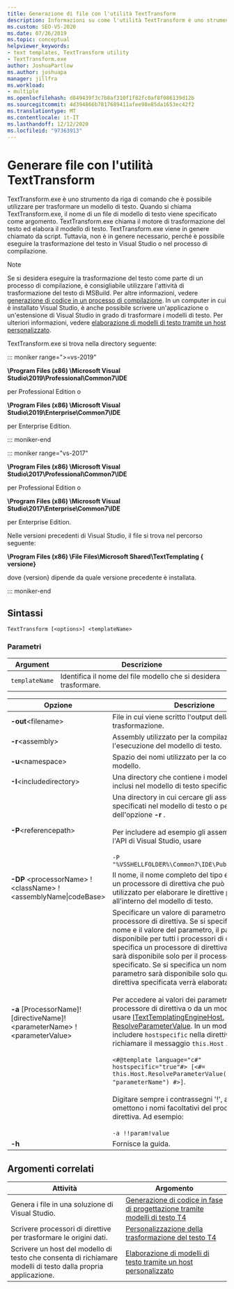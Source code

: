 ```yaml
---
title: Generazione di file con l'utilità TextTransform
description: Informazioni su come l'utilità TextTransform è uno strumento da riga di comando che è possibile utilizzare per trasformare un modello di testo.
ms.custom: SEO-VS-2020
ms.date: 07/26/2019
ms.topic: conceptual
helpviewer_keywords:
- text templates, TextTransform utility
- TextTransform.exe
author: JoshuaPartlow
ms.author: joshuapa
manager: jillfra
ms.workload:
- multiple
ms.openlocfilehash: d849439f3c7b8af310f1f82fc0af8f086139d12b
ms.sourcegitcommit: 4d394866b7817689411afee98e85da1653ec42f2
ms.translationtype: MT
ms.contentlocale: it-IT
ms.lasthandoff: 12/12/2020
ms.locfileid: "97363913"
---
```

# <a name="generate-files-with-the-texttransform-utility"></a>Generare file con l'utilità TextTransform

TextTransform.exe è uno strumento da riga di comando che è possibile utilizzare per trasformare un modello di testo. Quando si chiama TextTransform.exe, il nome di un file di modello di testo viene specificato come argomento. TextTransform.exe chiama il motore di trasformazione del testo ed elabora il modello di testo. TextTransform.exe viene in genere chiamato da script. Tuttavia, non è in genere necessario, perché è possibile eseguire la trasformazione del testo in Visual Studio o nel processo di compilazione.

> [!NOTE]
> Se si desidera eseguire la trasformazione del testo come parte di un processo di compilazione, è consigliabile utilizzare l'attività di trasformazione del testo di MSBuild. Per altre informazioni, vedere [generazione di codice in un processo di compilazione](../modeling/code-generation-in-a-build-process.md). In un computer in cui è installato Visual Studio, è anche possibile scrivere un'applicazione o un'estensione di Visual Studio in grado di trasformare i modelli di testo. Per ulteriori informazioni, vedere [elaborazione di modelli di testo tramite un host personalizzato](../modeling/processing-text-templates-by-using-a-custom-host.md).

TextTransform.exe si trova nella directory seguente:

::: moniker range=">=vs-2019"

**\Program Files (x86) \Microsoft Visual Studio\2019\Professional\Common7\IDE**

per Professional Edition o

**\Program Files (x86) \Microsoft Visual Studio\2019\Enterprise\Common7\IDE**

per Enterprise Edition.

::: moniker-end

::: moniker range="vs-2017"

**\Program Files (x86) \Microsoft Visual Studio\2017\Professional\Common7\IDE**

per Professional Edition o

**\Program Files (x86) \Microsoft Visual Studio\2017\Enterprise\Common7\IDE**

per Enterprise Edition.

Nelle versioni precedenti di Visual Studio, il file si trova nel percorso seguente:

**\Program Files (x86) \File Files\Microsoft Shared\TextTemplating \{ versione}**

dove {version} dipende da quale versione precedente è installata.

::: moniker-end

## <a name="syntax"></a>Sintassi

```
TextTransform [<options>] <templateName>
```

### <a name="parameters"></a>Parametri

|**Argument**|**Descrizione**|
|-|-|
|`templateName`|Identifica il nome del file modello che si desidera trasformare.|

|**Opzione**|**Descrizione**|
|-|-|
|**-out**\<filename>|File in cui viene scritto l'output della trasformazione.|
|**-r**\<assembly>|Assembly utilizzato per la compilazione e l'esecuzione del modello di testo.|
|**-u**\<namespace>|Spazio dei nomi utilizzato per la compilazione del modello.|
|**-I**\<includedirectory>|Una directory che contiene i modelli di testo inclusi nel modello di testo specificato.|
|**-P**\<referencepath>|Una directory in cui cercare gli assembly specificati nel modello di testo o per l'uso dell'opzione **-r** .<br /><br /> Per includere ad esempio gli assembly usati per l'API di Visual Studio, usare<br /><br /> `-P "%VSSHELLFOLDER%\Common7\IDE\PublicAssemblies"`|
|**-DP** \<processorName> ! \<className> !\<assemblyName&#124;codeBase>|Il nome, il nome completo del tipo e l'assembly di un processore di direttiva che può essere utilizzato per elaborare le direttive personalizzate all'interno del modello di testo.|
|**-a** [ProcessorName]! [directiveName]! \<parameterName> !\<parameterValue>|Specificare un valore di parametro per un processore di direttiva. Se si specifica solo il nome e il valore del parametro, il parametro sarà disponibile per tutti i processori di direttiva. Se si specifica un processore di direttiva, il parametro sarà disponibile solo per il processore specificato. Se si specifica un nome di direttiva, il parametro sarà disponibile solo quando la direttiva specificata verrà elaborata.<br /><br /> Per accedere ai valori dei parametri da un processore di direttiva o da un modello di testo, usare [ITextTemplatingEngineHost. ResolveParameterValue](/previous-versions/visualstudio/visual-studio-2012/bb126369\(v\=vs.110\)). In un modello di testo, includere `hostspecific` nella direttiva template e richiamare il messaggio `this.Host` . Ad esempio:<br /><br /> `<#@template language="c#" hostspecific="true"#> [<#= this.Host.ResolveParameterValue("", "", "parameterName") #>]`.<br /><br /> Digitare sempre i contrassegni '!', anche se si omettono i nomi facoltativi del processore e della direttiva. Ad esempio:<br /><br /> `-a !!param!value`|
|**-h**|Fornisce la guida.|

## <a name="related-topics"></a>Argomenti correlati

|Attività|Argomento|
|-|-|
|Genera i file in una soluzione di Visual Studio.|[Generazione di codice in fase di progettazione tramite modelli di testo T4](../modeling/design-time-code-generation-by-using-t4-text-templates.md)|
|Scrivere processori di direttive per trasformare le origini dati.|[Personalizzazione della trasformazione del testo T4](../modeling/customizing-t4-text-transformation.md)|
|Scrivere un host del modello di testo che consenta di richiamare modelli di testo dalla propria applicazione.|[Elaborazione di modelli di testo tramite un host personalizzato](../modeling/processing-text-templates-by-using-a-custom-host.md)|
